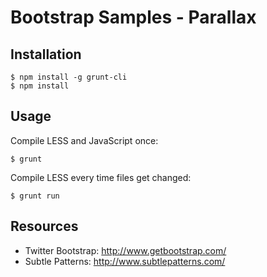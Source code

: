 # Bootstrap Samples - Parallax

## Installation

    $ npm install -g grunt-cli
    $ npm install

## Usage

Compile LESS and JavaScript once:
    
    $ grunt

Compile LESS every time files get changed:

    $ grunt run

## Resources

* Twitter Bootstrap: http://www.getbootstrap.com/
* Subtle Patterns: http://www.subtlepatterns.com/
